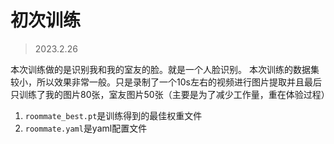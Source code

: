 # 初次训练

> 2023.2.26

本次训练做的是识别我和我的室友的脸。就是一个人脸识别。
本次训练的数据集较小，所以效果非常一般。只是录制了一个10s左右的视频进行图片提取并且最后只训练了我的图片80张，室友图片50张（主要是为了减少工作量，重在体验过程）

1. `roommate_best.pt`是训练得到的最佳权重文件
2. `roommate.yaml`是yaml配置文件
